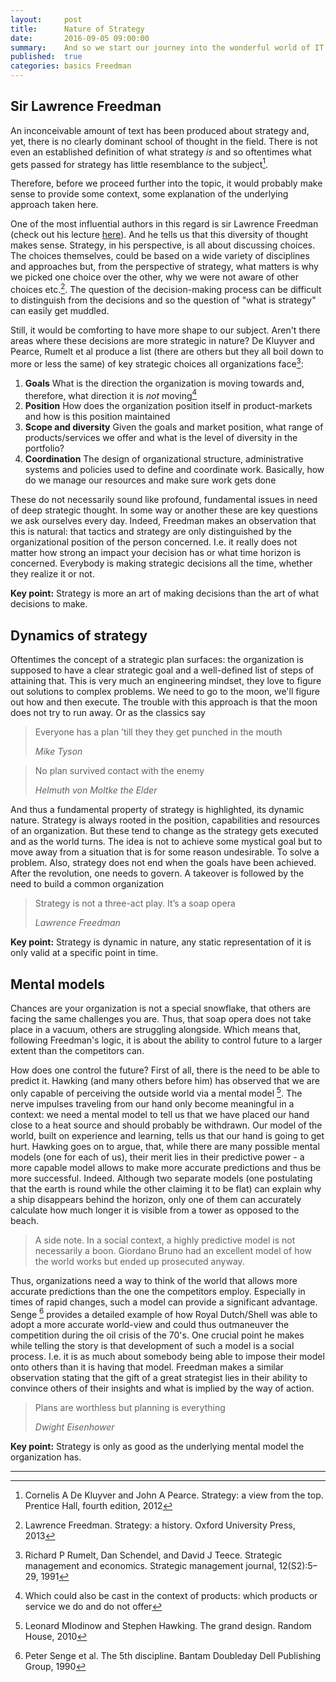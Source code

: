 ```yaml
---
layout:     post
title:      Nature of Strategy
date:       2016-09-05 09:00:00
summary:    And so we start our journey into the wonderful world of IT Strategy. Key concepts are introduced, the context established for the lectures and further writings.
published:  true
categories: basics Freedman
---
```


## Sir Lawrence Freedman
An inconceivable amount of text has been produced about strategy and, yet, there is no clearly
dominant school of thought in the field. There is not even an established definition of what strategy _is_
and so oftentimes what gets passed for strategy has little resemblance to the subject[^1]. 

Therefore, before we proceed further into the topic, it would probably make sense to provide some context, some explanation of the underlying approach taken here.

One of the most influential authors in this regard is sir Lawrence Freedman (check out his lecture [here](https://www.youtube.com/watch?v=-R7kjNT8hkI)). And he tells us that this diversity of thought makes sense.
Strategy, in his perspective, is all about discussing choices. The choices themselves, could be based on a wide variety of
disciplines and approaches but, from the perspective of strategy, what matters is why we picked one choice over the other,
why we were not aware of other choices etc.[^2]. The question of the decision-making process can be difficult to distinguish from the decisions and 
so the question of "what is strategy" can easily get muddled.

Still, it would be comforting to have more shape to our subject. Aren't there areas where these decisions are more strategic in nature? De Kluyver and Pearce, Rumelt et al produce a list (there are others but they all boil down to more or less the same) of key strategic choices all organizations face[^3]:

 1. __Goals__ What is the direction the organization is moving towards and, therefore, what direction it is _not_ moving[^4]
 1. __Position__  How does the organization position itself in product-markets and how is this position maintained
 1. __Scope and diversity__ Given the goals and market position, what range of products/services we offer and what is the level of diversity in the portfolio?
 1. __Coordination__ The design of organizational structure, administrative systems and policies used to define and coordinate work. Basically, how 
do we manage our resources and make sure work gets done

These do not necessarily sound like profound, fundamental issues in need of deep strategic thought. In some way or another these are key questions 
we ask ourselves every day. Indeed, Freedman makes an observation that this is natural: that tactics and strategy are only distinguished by 
the organizational position of the person concerned. I.e. it really does not matter how strong an impact your decision has or what time horizon is concerned. Everybody is making strategic decisions all the time, whether they realize it or not. 

__Key point:__ Strategy is more an art of making decisions than the art of what decisions to make.  

## Dynamics of strategy
Oftentimes the concept of a strategic plan surfaces: the organization is supposed to have a clear strategic goal and a well-defined list of steps of attaining that.
This is very much an engineering mindset, they love to figure out solutions to complex problems. We need to go to the moon, we'll figure out how and then execute. 
The trouble with this approach is that the moon does not try to run away. Or as the classics say
<blockquote>
  <p>
	Everyone has a plan ’till they they get punched in the mouth
  </p>
  <footer><cite title="Mike Tyson">Mike Tyson</cite></footer>
</blockquote>
<blockquote>
  <p>
	No plan survived contact with the enemy
  </p>
  <footer><cite title="Helmuth von Moltke the Elder">Helmuth von Moltke the Elder</cite></footer>
</blockquote>


And thus a fundamental property of strategy is highlighted, its dynamic nature. Strategy is always rooted in the position, capabilities and resources of an organization. But these tend to change as the strategy gets executed and as the world turns. The idea is not to achieve some mystical goal but to move away from a situation that is for some reason 
undesirable. To solve a problem. Also, strategy does not end when the goals have been achieved. After the revolution, one needs to govern. A takeover is followed by the need
to build a common organization

<blockquote>
  <p>
	Strategy is not a three-act play. It’s a soap opera
  </p>
  <footer><cite title="Lawrence Freedman">Lawrence Freedman</cite></footer>
</blockquote>
  
__Key point:__ Strategy is dynamic in nature, any static representation of it is only valid at a specific point in time.
 
## Mental models
Chances are your organization is not a special snowflake, that others are facing the same challenges you are. Thus, that soap opera does not take place in a vacuum, others are struggling alongside. Which means that, following Freedman's logic, it is about the ability to control future to a larger extent than the competitors can. 

How does one control the future? First of all, there is the need to be able to predict it. Hawking (and many others before him) has observed that we are only capable of perceiving
the outside world via a mental model [^5]. The nerve impulses traveling from our hand only become meaningful in a context: we need a mental model to tell us that we have placed
our hand close to a heat source and should probably be withdrawn. Our model of the world, built on experience and learning, tells us that our hand is going to get hurt. Hawking goes on to argue, that, while there are many possible mental models (one for each of us), their merit lies in their predictive power - a more capable model allows to make more accurate predictions and thus be more successful. Indeed. Although two separate models (one postulating that the earth is round while the other claiming it to be flat) can explain why a ship disappears behind the horizon, only one of them can accurately calculate how much longer it is visible from a tower as opposed to the beach.

<blockquote>
  <p>
	A side note. In a social context, a highly predictive model is not necessarily a boon. Giordano Bruno had an excellent model of how the world works but ended up 
prosecuted anyway. 
  </p>
</blockquote>

Thus, organizations need a way to think of the world that allows more accurate predictions than the one the competitors employ. Especially in times of rapid changes, such a model can 
provide a significant advantage. Senge [^6] provides a detailed example of how Royal Dutch/Shell was able to adopt a more accurate world-view and could thus outmaneuver the competition during the oil crisis of the 70's. 
One crucial point he makes while telling the story is that development of such a model is a social process. I.e. it is as much about somebody being able to impose their model onto others than it is having that model. Freedman makes a similar observation stating that the gift of a great strategist lies in their ability to convince others of their insights and what is implied by the way of action.

<blockquote>
  <p>
	Plans are worthless but planning is everything
  </p>
<footer><cite title="Dwight Eisenhower">Dwight Eisenhower</cite></footer>
</blockquote>

__Key point:__ Strategy is only as good as the underlying mental model the organization has.

---

[^1]: Cornelis A De Kluyver and John A Pearce. Strategy: a view from the top. Prentice Hall, fourth edition, 2012
[^2]: Lawrence Freedman. Strategy: a history. Oxford University Press, 2013
[^3]: Richard P Rumelt, Dan Schendel, and David J Teece. Strategic management and economics. Strategic management journal, 12(S2):5–29, 1991
[^4]: Which could also be cast in the context of products: which products or service we do and do not offer
[^5]: Leonard Mlodinow and Stephen Hawking. The grand design. Random House, 2010
[^6]: Peter Senge et al. The 5th discipline. Bantam Doubleday Dell Publishing Group, 1990

